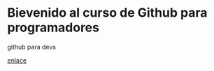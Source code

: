# Bievenido al curso de Github para programadores
github para devs

[enlace](https://www.google.com/)
